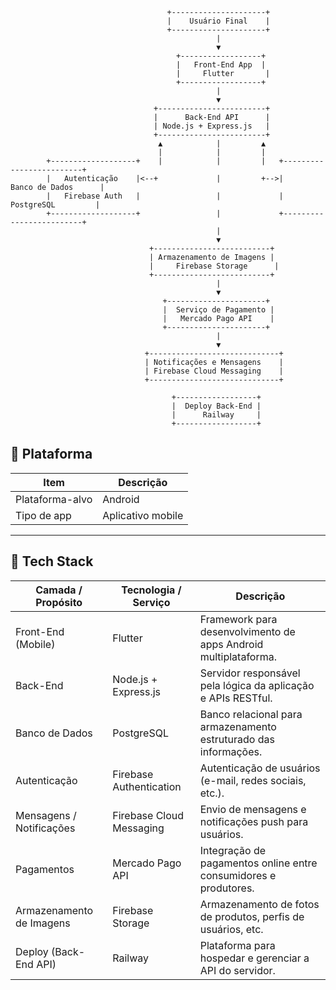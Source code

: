                                    
                                       +---------------------+
                                       |    Usuário Final    |
                                       +---------------------+
                                                  |
                                                  ▼
                                         +------------------+
                                         |   Front-End App  |
                                         |     Flutter       |
                                         +------------------+
                                                  |
                                                  ▼
                                    +------------------------+
                                    |      Back-End API      |
                                    | Node.js + Express.js   |
                                    +------------------------+
                                     ▲            |         ▲
                                     |            |         |
            +-------------------+    |            |         |   +-------------------------+
            |   Autenticação    |<--+             |         +-->|     Banco de Dados      |
            |   Firebase Auth   |                 |             |      PostgreSQL         |
            +-------------------+                 |             +-------------------------+
                                                  |
                                                  ▼
                                   +--------------------------+
                                   | Armazenamento de Imagens |
                                   |     Firebase Storage      |
                                   +--------------------------+
                                                  |
                                                  ▼
                                      +----------------------+
                                      |  Serviço de Pagamento |
                                      |   Mercado Pago API    |
                                      +----------------------+
                                                  |
                                                  ▼
                                  +-----------------------------+
                                  | Notificações e Mensagens    |
                                  | Firebase Cloud Messaging    |
                                  +-----------------------------+

                                        +------------------+
                                        |  Deploy Back-End |
                                        |      Railway     |
                                        +------------------+

                       
                        


## 📱 Plataforma

| **Item**           | **Descrição**         |
|--------------------|------------------------|
| Plataforma-alvo    | Android                |
| Tipo de app        | Aplicativo mobile      |

---

## 🧩 Tech Stack

| **Camada / Propósito**       | **Tecnologia / Serviço**     | **Descrição**                                                                 |
|------------------------------|-------------------------------|-------------------------------------------------------------------------------|
| Front-End (Mobile)           | Flutter                       | Framework para desenvolvimento de apps Android multiplataforma.              |
| Back-End                     | Node.js + Express.js          | Servidor responsável pela lógica da aplicação e APIs RESTful.                |
| Banco de Dados               | PostgreSQL                    | Banco relacional para armazenamento estruturado das informações.             |
| Autenticação                 | Firebase Authentication       | Autenticação de usuários (e-mail, redes sociais, etc.).                      |
| Mensagens / Notificações     | Firebase Cloud Messaging      | Envio de mensagens e notificações push para usuários.                        |
| Pagamentos                   | Mercado Pago API              | Integração de pagamentos online entre consumidores e produtores.             |
| Armazenamento de Imagens     | Firebase Storage              | Armazenamento de fotos de produtos, perfis de usuários, etc.                 |
| Deploy (Back-End API)        | Railway                       | Plataforma para hospedar e gerenciar a API do servidor.                      |
